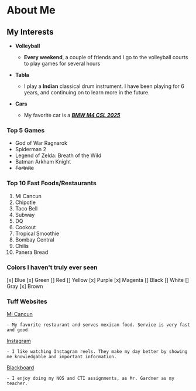 # About Me

## My Interests
* **Volleyball**
  * **Every weekend**, a couple of friends and I go to the volleyball courts to play games for several hours

* **Tabla**
  * I play a **Indian** classical drum instrument. I have been playing for 6 years, and continuing on to learn more in the future. 

* **Cars**
  * My favorite car is a [**_BMW M4 CSL 2025_**](https://www.caranddriver.com/reviews/a60847180/2025-bmw-m4-cs-drive/)

### Top 5 Games
* God of War Ragnarok
* Spiderman 2
* Legend of Zelda: Breath of the Wild
* Batman Arkham Knight
* ~~Fortnite~~

### Top 10 Fast Foods/Restaurants
1. Mi Cancun
2. Chipotle
3. Taco Bell
4. Subway
5. DQ
6. Cookout
7. Tropical Smoothie
8. Bombay Central
9. Chilis
10. Panera Bread

### Colors I haven't truly ever seen
[x] Blue
[x] Green
[] Red
[] Yellow
[x] Purple
[x] Magenta
[] Black
[] White
[] Gray
[x] Brown

### Tuff Websites
[Mi Cancun](https://www.micancunmx.com/)

    - My favorite restaurant and serves mexican food. Service is very fast and good. 

[Instagram](https://www.instagram.com/)

    - I like watching Instagram reels. They make my day better by showing me knowledgable and important information. 

[Blackboard](https://blackboard.waketech.edu/ultra/institution-page)

    - I enjoy doing my NOS and CTI assignments, as Mr. Gardner as my teacher. 

